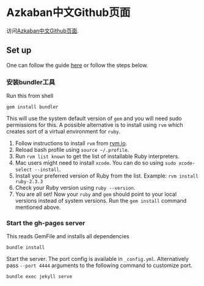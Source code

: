 # Azkaban中文Github页面

访问[Azkaban中文Github页面](http://azkaban.github.io/azkaban).

## Set up
One can follow the guide [here](https://help.github.com/articles/using-jekyll-with-pages/) or follow the steps below.

### 安装bundler工具
Run this from shell
```
gem install bundler
```
This will use the system default version of `gem` and you will need sudo permissions for this. A possible alternative is to install using `rvm` which creates sort of a virtual environment for `ruby`.
1. Follow instructions to install `rvm` from [rvm.io](http://rvm.io).
2. Reload bash profile using `source ~/.profile`.
3. Run `rvm list known` to get the list of installable Ruby interpreters.
4. Mac users might need to install `xcode`. You can do so using `sudo xcode-select --install`.
5. Install your preferred version of Ruby from the list. Example: `rvm install ruby-2.3.3`
6. Check your Ruby version using `ruby --version`.
7. You are all set! Now your `ruby` and `gem` should point to your local versions instead of system versions. Run the `gem install` command mentioned above.

### Start the gh-pages server
This reads GemFile and installs all dependencies
```
bundle install
```
Start the server. The port config is available in `_config.yml`. Alternatively pass `--port 4444` arguments to the following command to customize port.
```
bundle exec jekyll serve
```
